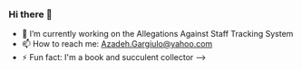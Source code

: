 ### Hi there 👋


- 🔭 I’m currently working on the Allegations Against Staff Tracking System
- 📫 How to reach me: Azadeh.Gargiulo@yahoo.com
- ⚡ Fun fact: I'm a book and succulent collector
-->

